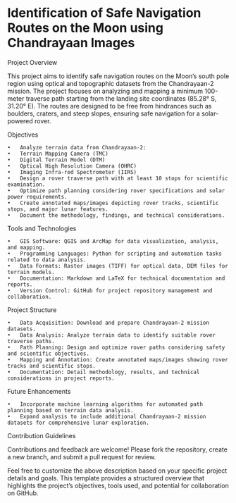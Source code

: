 # Identification of Safe Navigation Routes on the Moon using Chandrayaan Images

Project Overview

This project aims to identify safe navigation routes on the Moon’s south pole region using optical and topographic datasets from the Chandrayaan-2 mission. The project focuses on analyzing and mapping a minimum 100-meter traverse path starting from the landing site coordinates (85.28° S, 31.20° E). The routes are designed to be free from hindrances such as boulders, craters, and steep slopes, ensuring safe navigation for a solar-powered rover.

Objectives

	•	Analyze terrain data from Chandrayaan-2:
	•	Terrain Mapping Camera (TMC)
	•	Digital Terrain Model (DTM)
	•	Optical High Resolution Camera (OHRC)
	•	Imaging Infra-red Spectrometer (IIRS)
	•	Design a rover traverse path with at least 10 stops for scientific examination.
	•	Optimize path planning considering rover specifications and solar power requirements.
	•	Create annotated maps/images depicting rover tracks, scientific stops, and major lunar features.
	•	Document the methodology, findings, and technical considerations.

Tools and Technologies

	•	GIS Software: QGIS and ArcMap for data visualization, analysis, and mapping.
	•	Programming Languages: Python for scripting and automation tasks related to data analysis.
	•	Data Formats: Raster images (TIFF) for optical data, DEM files for terrain models.
	•	Documentation: Markdown and LaTeX for technical documentation and reports.
	•	Version Control: GitHub for project repository management and collaboration.

Project Structure

	•	Data Acquisition: Download and prepare Chandrayaan-2 mission datasets.
	•	Data Analysis: Analyze terrain data to identify suitable rover traverse paths.
	•	Path Planning: Design and optimize rover paths considering safety and scientific objectives.
	•	Mapping and Annotation: Create annotated maps/images showing rover tracks and scientific stops.
	•	Documentation: Detail methodology, results, and technical considerations in project reports.

Future Enhancements

	•	Incorporate machine learning algorithms for automated path planning based on terrain data analysis.
	•	Expand analysis to include additional Chandrayaan-2 mission datasets for comprehensive lunar exploration.

Contribution Guidelines

Contributions and feedback are welcome! Please fork the repository, create a new branch, and submit a pull request for review.

Feel free to customize the above description based on your specific project details and goals. This template provides a structured overview that highlights the project’s objectives, tools used, and potential for collaboration on GitHub.
